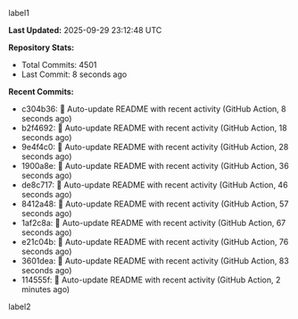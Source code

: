 
label1 
<!-- ACTIVITY_START -->
**Last Updated:** 2025-09-29 23:12:48 UTC

**Repository Stats:**
- Total Commits: 4501
- Last Commit: 8 seconds ago

**Recent Commits:**
- c304b36: 🤖 Auto-update README with recent activity (GitHub Action, 8 seconds ago)
- b2f4692: 🤖 Auto-update README with recent activity (GitHub Action, 18 seconds ago)
- 9e4f4c0: 🤖 Auto-update README with recent activity (GitHub Action, 28 seconds ago)
- 1900a8e: 🤖 Auto-update README with recent activity (GitHub Action, 36 seconds ago)
- de8c717: 🤖 Auto-update README with recent activity (GitHub Action, 46 seconds ago)
- 8412a48: 🤖 Auto-update README with recent activity (GitHub Action, 57 seconds ago)
- 1af2c8a: 🤖 Auto-update README with recent activity (GitHub Action, 67 seconds ago)
- e21c04b: 🤖 Auto-update README with recent activity (GitHub Action, 76 seconds ago)
- 3601dea: 🤖 Auto-update README with recent activity (GitHub Action, 83 seconds ago)
- 114555f: 🤖 Auto-update README with recent activity (GitHub Action, 2 minutes ago)
<!-- ACTIVITY_END -->

label2
